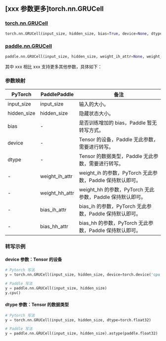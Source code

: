 ## [xxx 参数更多]torch.nn.GRUCell

### [torch.nn.GRUCell](https://pytorch.org/docs/1.13/generated/torch.nn.GRUCell.html#torch.nn.GRUCell)

```python
torch.nn.GRUCell(input_size, hidden_size, bias=True, device=None, dtype=None)
```

### [paddle.nn.GRUCell](https://www.paddlepaddle.org.cn/documentation/docs/zh/api/paddle/nn/GRUCell_cn.html)

```python
paddle.nn.GRUCell(input_size, hidden_size, weight_ih_attr=None, weight_hh_attr=None, bias_ih_attr=None, bias_hh_attr=None, name=None)
```

其中 xxx 相比 xxx 支持更多其他参数，具体如下：

### 参数映射

| PyTorch     | PaddlePaddle   | 备注                                                      |
| ----------- | -------------- | --------------------------------------------------------- |
| input_size  | input_size     | 输入的大小。                                              |
| hidden_size | hidden_size    | 隐藏状态大小。                                            |
| bias        | -              | 是否训练增加的 bias，Paddle 暂无转写方式。                |
| device      | -              | Tensor 的设备，Paddle 无此参数，需要进行转写。            |
| dtype       | -              | Tensor 的数据类型，Paddle 无此参数，需要进行转写。       |
| -           | weight_ih_attr | weight_ih 的参数，PyTorch 无此参数，Paddle 保持默认即可。 |
| -           | weight_hh_attr | weight_hh 的参数，PyTorch 无此参数，Paddle 保持默认即可。 |
| -           | bias_ih_attr   | bias_ih 的参数，PyTorch 无此参数，Paddle 保持默认即可。   |
| -           | bias_hh_attr   | bias_hh 的参数，PyTorch 无此参数，Paddle 保持默认即可。   |

### 转写示例

#### device 参数：Tensor 的设备

```python
# Pytorch 写法
y = torch.nn.GRUCell(input_size, hidden_size, device=torch.device('cpu'))

# Paddle 写法
y = paddle.nn.GRUCell(input_size, hidden_size)
y.cpu()
```

#### dtype 参数：Tensor 的数据类型

```python
# Pytorch 写法
y = torch.nn.GRUCell(input_size, hidden_size, dtype=torch.float32)

# Paddle 写法
y = paddle.nn.GRUCell(input_size, hidden_size).astype(paddle.float32)
```
